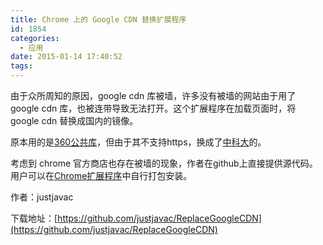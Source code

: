 ```yaml
---
title: Chrome 上的 Google CDN 替换扩展程序
id: 1854
categories:
  - 应用
date: 2015-01-14 17:40:52
tags:
---
```


由于众所周知的原因，google cdn 库被墙，许多没有被墙的网站由于用了 google cdn 库，也被连带导致无法打开。这个扩展程序在加载页面时，将 google cdn 替换成国内的镜像。

原本用的是[360公共库](http://libs.useso.com/)，但由于其不支持https，换成了[中科大](http://lug.ustc.edu.cn/)的。

考虑到 chrome 官方商店也存在被墙的现象，作者在github上直接提供源代码。用户可以在[Chrome扩展程序](chrome://extensions/)中自行打包安装。

作者：justjavac

下载地址：[https://github.com/justjavac/ReplaceGoogleCDN](https://github.com/justjavac/ReplaceGoogleCDN)